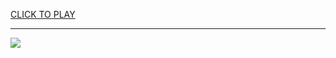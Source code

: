 
<a href="https://premium76.site?title=unblocked_sprinter_game&ref=13M">CLICK TO PLAY</a></h3>
<hr>

<a href="https://premium76.site?title=unblocked_sprinter_game&ref=13M"><img src="https://clearcache.store/games.png"></a>


